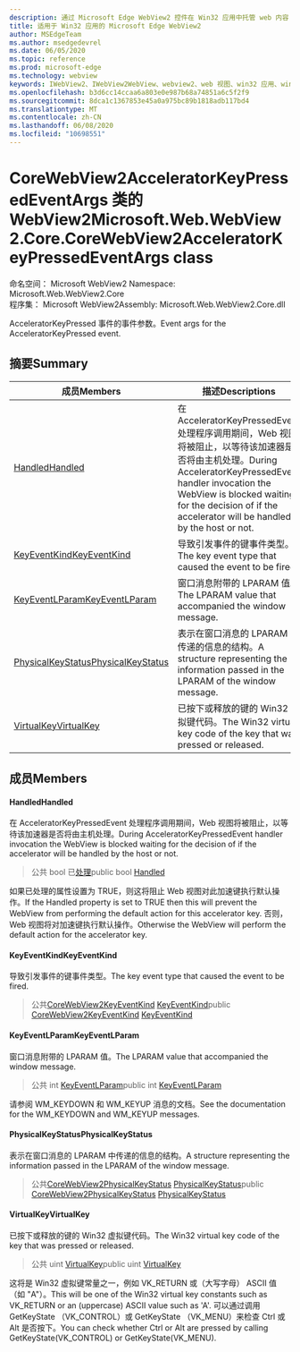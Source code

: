 ```yaml
---
description: 通过 Microsoft Edge WebView2 控件在 Win32 应用中托管 web 内容
title: 适用于 Win32 应用的 Microsoft Edge WebView2
author: MSEdgeTeam
ms.author: msedgedevrel
ms.date: 06/05/2020
ms.topic: reference
ms.prod: microsoft-edge
ms.technology: webview
keywords: IWebView2、IWebView2WebView、webview2、web 视图、win32 应用、win32、edge、ICoreWebView2、ICoreWebView2Controller、浏览器控件、边缘 html
ms.openlocfilehash: b3d6cc14ccaa6a803e0e987b68a74851a6c5f2f9
ms.sourcegitcommit: 8dca1c1367853e45a0a975bc89b1818adb117bd4
ms.translationtype: MT
ms.contentlocale: zh-CN
ms.lasthandoff: 06/08/2020
ms.locfileid: "10698551"
---
```

# <span data-ttu-id="9002c-104">CoreWebView2AcceleratorKeyPressedEventArgs 类的 WebView2</span><span class="sxs-lookup"><span data-stu-id="9002c-104">Microsoft.Web.WebView2.Core.CoreWebView2AcceleratorKeyPressedEventArgs class</span></span> 

<span data-ttu-id="9002c-105">命名空间： Microsoft WebView2 </span><span class="sxs-lookup"><span data-stu-id="9002c-105">Namespace: Microsoft.Web.WebView2.Core</span></span>\
<span data-ttu-id="9002c-106">程序集： Microsoft WebView2</span><span class="sxs-lookup"><span data-stu-id="9002c-106">Assembly: Microsoft.Web.WebView2.Core.dll</span></span>

<span data-ttu-id="9002c-107">AcceleratorKeyPressed 事件的事件参数。</span><span class="sxs-lookup"><span data-stu-id="9002c-107">Event args for the AcceleratorKeyPressed event.</span></span>

## <span data-ttu-id="9002c-108">摘要</span><span class="sxs-lookup"><span data-stu-id="9002c-108">Summary</span></span>

 <span data-ttu-id="9002c-109">成员</span><span class="sxs-lookup"><span data-stu-id="9002c-109">Members</span></span>                        | <span data-ttu-id="9002c-110">描述</span><span class="sxs-lookup"><span data-stu-id="9002c-110">Descriptions</span></span>
--------------------------------|---------------------------------------------
[<span data-ttu-id="9002c-111">Handled</span><span class="sxs-lookup"><span data-stu-id="9002c-111">Handled</span></span>](#handled) | <span data-ttu-id="9002c-112">在 AcceleratorKeyPressedEvent 处理程序调用期间，Web 视图将被阻止，以等待该加速器是否将由主机处理。</span><span class="sxs-lookup"><span data-stu-id="9002c-112">During AcceleratorKeyPressedEvent handler invocation the WebView is blocked waiting for the decision of if the accelerator will be handled by the host or not.</span></span>
[<span data-ttu-id="9002c-113">KeyEventKind</span><span class="sxs-lookup"><span data-stu-id="9002c-113">KeyEventKind</span></span>](#keyeventkind) | <span data-ttu-id="9002c-114">导致引发事件的键事件类型。</span><span class="sxs-lookup"><span data-stu-id="9002c-114">The key event type that caused the event to be fired.</span></span>
[<span data-ttu-id="9002c-115">KeyEventLParam</span><span class="sxs-lookup"><span data-stu-id="9002c-115">KeyEventLParam</span></span>](#keyeventlparam) | <span data-ttu-id="9002c-116">窗口消息附带的 LPARAM 值。</span><span class="sxs-lookup"><span data-stu-id="9002c-116">The LPARAM value that accompanied the window message.</span></span>
[<span data-ttu-id="9002c-117">PhysicalKeyStatus</span><span class="sxs-lookup"><span data-stu-id="9002c-117">PhysicalKeyStatus</span></span>](#physicalkeystatus) | <span data-ttu-id="9002c-118">表示在窗口消息的 LPARAM 中传递的信息的结构。</span><span class="sxs-lookup"><span data-stu-id="9002c-118">A structure representing the information passed in the LPARAM of the window message.</span></span>
[<span data-ttu-id="9002c-119">VirtualKey</span><span class="sxs-lookup"><span data-stu-id="9002c-119">VirtualKey</span></span>](#virtualkey) | <span data-ttu-id="9002c-120">已按下或释放的键的 Win32 虚拟键代码。</span><span class="sxs-lookup"><span data-stu-id="9002c-120">The Win32 virtual key code of the key that was pressed or released.</span></span>

## <span data-ttu-id="9002c-121">成员</span><span class="sxs-lookup"><span data-stu-id="9002c-121">Members</span></span>

#### <span data-ttu-id="9002c-122">Handled</span><span class="sxs-lookup"><span data-stu-id="9002c-122">Handled</span></span> 

<span data-ttu-id="9002c-123">在 AcceleratorKeyPressedEvent 处理程序调用期间，Web 视图将被阻止，以等待该加速器是否将由主机处理。</span><span class="sxs-lookup"><span data-stu-id="9002c-123">During AcceleratorKeyPressedEvent handler invocation the WebView is blocked waiting for the decision of if the accelerator will be handled by the host or not.</span></span>

> <span data-ttu-id="9002c-124">公共 bool 已[处理](#handled)</span><span class="sxs-lookup"><span data-stu-id="9002c-124">public bool [Handled](#handled)</span></span>

<span data-ttu-id="9002c-125">如果已处理的属性设置为 TRUE，则这将阻止 Web 视图对此加速键执行默认操作。</span><span class="sxs-lookup"><span data-stu-id="9002c-125">If the Handled property is set to TRUE then this will prevent the WebView from performing the default action for this accelerator key.</span></span> <span data-ttu-id="9002c-126">否则，Web 视图将对加速键执行默认操作。</span><span class="sxs-lookup"><span data-stu-id="9002c-126">Otherwise the WebView will perform the default action for the accelerator key.</span></span>

#### <span data-ttu-id="9002c-127">KeyEventKind</span><span class="sxs-lookup"><span data-stu-id="9002c-127">KeyEventKind</span></span> 

<span data-ttu-id="9002c-128">导致引发事件的键事件类型。</span><span class="sxs-lookup"><span data-stu-id="9002c-128">The key event type that caused the event to be fired.</span></span>

> <span data-ttu-id="9002c-129">公共[CoreWebView2KeyEventKind](./namespace-microsoft-web-webview2-core.md) [KeyEventKind](#keyeventkind)</span><span class="sxs-lookup"><span data-stu-id="9002c-129">public [CoreWebView2KeyEventKind](./namespace-microsoft-web-webview2-core.md) [KeyEventKind](#keyeventkind)</span></span>

#### <span data-ttu-id="9002c-130">KeyEventLParam</span><span class="sxs-lookup"><span data-stu-id="9002c-130">KeyEventLParam</span></span> 

<span data-ttu-id="9002c-131">窗口消息附带的 LPARAM 值。</span><span class="sxs-lookup"><span data-stu-id="9002c-131">The LPARAM value that accompanied the window message.</span></span>

> <span data-ttu-id="9002c-132">公共 int [KeyEventLParam](#keyeventlparam)</span><span class="sxs-lookup"><span data-stu-id="9002c-132">public int [KeyEventLParam](#keyeventlparam)</span></span>

<span data-ttu-id="9002c-133">请参阅 WM_KEYDOWN 和 WM_KEYUP 消息的文档。</span><span class="sxs-lookup"><span data-stu-id="9002c-133">See the documentation for the WM_KEYDOWN and WM_KEYUP messages.</span></span>

#### <span data-ttu-id="9002c-134">PhysicalKeyStatus</span><span class="sxs-lookup"><span data-stu-id="9002c-134">PhysicalKeyStatus</span></span> 

<span data-ttu-id="9002c-135">表示在窗口消息的 LPARAM 中传递的信息的结构。</span><span class="sxs-lookup"><span data-stu-id="9002c-135">A structure representing the information passed in the LPARAM of the window message.</span></span>

> <span data-ttu-id="9002c-136">公共[CoreWebView2PhysicalKeyStatus](microsoft-web-webview2-core-corewebview2physicalkeystatus.md) [PhysicalKeyStatus](#physicalkeystatus)</span><span class="sxs-lookup"><span data-stu-id="9002c-136">public [CoreWebView2PhysicalKeyStatus](microsoft-web-webview2-core-corewebview2physicalkeystatus.md) [PhysicalKeyStatus](#physicalkeystatus)</span></span>

#### <span data-ttu-id="9002c-137">VirtualKey</span><span class="sxs-lookup"><span data-stu-id="9002c-137">VirtualKey</span></span> 

<span data-ttu-id="9002c-138">已按下或释放的键的 Win32 虚拟键代码。</span><span class="sxs-lookup"><span data-stu-id="9002c-138">The Win32 virtual key code of the key that was pressed or released.</span></span>

> <span data-ttu-id="9002c-139">公共 uint [VirtualKey](#virtualkey)</span><span class="sxs-lookup"><span data-stu-id="9002c-139">public uint [VirtualKey](#virtualkey)</span></span>

<span data-ttu-id="9002c-140">这将是 Win32 虚拟键常量之一，例如 VK_RETURN 或（大写字母） ASCII 值（如 "A"）。</span><span class="sxs-lookup"><span data-stu-id="9002c-140">This will be one of the Win32 virtual key constants such as VK_RETURN or an (uppercase) ASCII value such as 'A'.</span></span> <span data-ttu-id="9002c-141">可以通过调用 GetKeyState （VK_CONTROL）或 GetKeyState （VK_MENU）来检查 Ctrl 或 Alt 是否按下。</span><span class="sxs-lookup"><span data-stu-id="9002c-141">You can check whether Ctrl or Alt are pressed by calling GetKeyState(VK_CONTROL) or GetKeyState(VK_MENU).</span></span>


